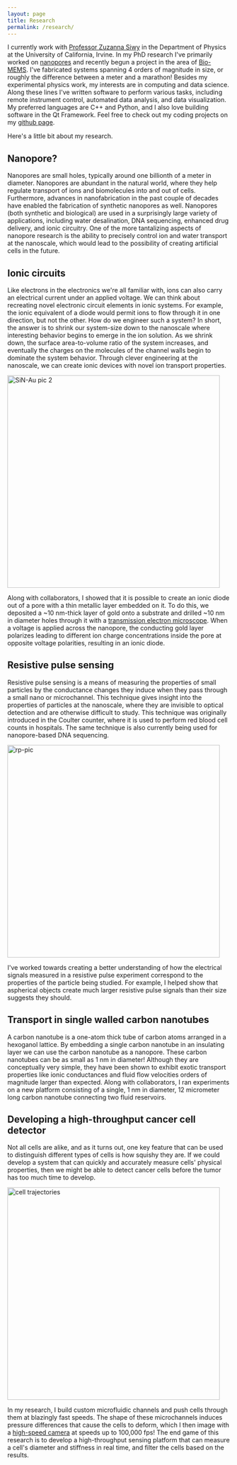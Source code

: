 ```yaml
---
layout: page
title: Research
permalink: /research/
---
```


I currently work with [Professor Zuzanna Siwy](http://www.physics.uci.edu/~zsiwy/) in the Department of Physics at the University of California, Irvine. In my PhD research I've primarily worked on [nanopores](https://en.wikipedia.org/wiki/Nanopore) and recently begun a project in the area of [Bio-MEMS](https://en.wikipedia.org/wiki/Bio-MEMS). I've fabricated systems spanning 4 orders of magnitude in size, or roughly the difference between a meter and a marathon! Besides my experimental physics work, my interests are in computing and data science. Along these lines I've written software to perform various tasks, including remote instrument control, automated data analysis, and data visualization. My preferred languages are C++ and Python, and I also love building software in the Qt Framework. Feel free to check out my coding projects on my [github page](https://github.com/tphinkle?tab=repositories).

Here's a little bit about my research.

## Nanopore?

Nanopores are small holes, typically around one billionth of a meter in diameter. Nanopores are abundant in the natural world, where they help regulate transport of ions and biomolecules into and out of cells. Furthermore, advances in nanofabrication in the past couple of decades have enabled the fabrication of synthetic nanopores as well. Nanopores (both synthetic and biological) are used in a surprisingly large variety of applications, including water desalination, DNA sequencing, enhanced drug delivery, and ionic circuitry. One of the more tantalizing aspects of nanopore research is the ability to precisely control ion and water transport at the nanoscale, which would lead to the possibility of creating artificial cells in the future.

## Ionic circuits



Like electrons in the electronics we're all familiar with, ions can also carry an electrical current under an applied voltage. We can think about recreating novel electronic circuit elements in ionic systems. For example, the ionic equivalent of a diode would permit ions to flow through it in one direction, but not the other. How do we engineer such a system? In short, the answer is to shrink our system-size down to the nanoscale where interesting behavior begins to emerge in the ion solution. As we shrink down, the surface area-to-volume ratio of the system increases, and eventually the charges on the molecules of the channel walls begin to dominate the system behavior. Through clever engineering at the nanoscale, we can create ionic devices with novel ion transport properties.

<img src="http://tphinkle.github.io/images/research/SiN-pore.png" alt="SiN-Au pic 2" style="width: 480px;" align="middle"/>

Along with collaborators, I showed that it is possible to create an ionic diode out of a pore with a thin metallic layer embedded on it. To do this, we deposited a ~10 nm-thick layer of gold onto a substrate and drilled ~10 nm in diameter holes through it with a [transmission electron microscope](https://en.wikipedia.org/wiki/Transmission_electron_microscopy). When a voltage is applied across the nanopore, the conducting gold layer polarizes leading to different ion charge concentrations inside the pore at opposite voltage polarities, resulting in an ionic diode.

## Resistive pulse sensing <a name="resistive_pulse_sensing"></a>

Resistive pulse sensing is a means of measuring the properties of small particles by the conductance changes they induce when they pass through a small nano or microchannel. This technique gives insight into the properties of particles at the nanoscale, where they are invisible to optical detection and are otherwise difficult to study. This technique was originally introduced in the Coulter counter, where it is used to perform red blood cell counts in hospitals. The same technique is also currently being used for nanopore-based DNA sequencing.

<img src="http://tphinkle.github.io/images/research/rp_picture.png" alt="rp-pic" style="width: 480px;" align="middle"/>


I've worked towards creating a better understanding of how the electrical signals measured in a resistive pulse experiment correspond to the properties of the particle being studied. For example, I helped show that aspherical objects create much larger resistive pulse signals than their size suggests they should.

## Transport in single walled carbon nanotubes

A carbon nanotube is a one-atom thick tube of carbon atoms arranged in a hexoganol lattice. By embedding a single carbon nanotube in an insulating layer we can use the carbon nanotube as a nanopore. These carbon nanotubes can be as small as 1 nm in diameter! Although they are conceptually very simple, they have been shown to exhibit exotic transport properties like ionic conductances and fluid flow velocities orders of magnitude larger than expected. Along with collaborators, I ran experiments on a new platform consisting of a single, 1 nm in diameter, 12 micrometer long carbon nanotube connecting two fluid reservoirs.

## Developing a high-throughput cancer cell detector

Not all cells are alike, and as it turns out, one key feature that can be used to distinguish different types of cells is how squishy they are. If we could develop a system that can quickly and accurately measure cells' physical properties, then we might be able to detect cancer cells before the tumor has too much time to develop.

<img src="http://tphinkle.github.io/images/research/cell_trajectories.png" alt="cell trajectories" style="width: 480px;" align="middle"/>

In my research, I build custom microfluidic channels and push cells through them at blazingly fast speeds. The shape of these microchannels induces pressure differences that cause the cells to deform, which I then image with a [high-speed camera](http://www.phantomhighspeed.com/) at speeds up to 100,000 fps! The end game of this research is to develop a high-throughput sensing platform that can measure a cell's diameter and stiffness in real time, and filter the cells based on the results.



